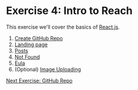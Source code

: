 # Exercise 4: Intro to Reach

This exercise we'll cover the basics of [React.js](https://reactjs.org).

1. [Create GitHub Repo](/notes/week4/repo.md)
1. [Landing page](/notes/week4/landing.md)
2. [Posts](/notes/week4/posts.md)
3. [Not Found](/notes/week4/not_found.md)
4. [Eula](/notes/week4/eula.md)
5. (Optional) [Image Uploading](/notes/week4/image_upload.md)


[Next Exercise: GitHub Repo](/notes/week4/repo.md)
